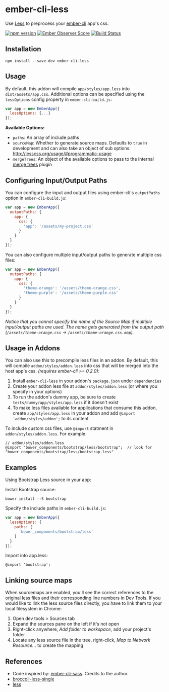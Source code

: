 # ember-cli-less

Use [Less](http://lesscss.org/) to preprocess your [ember-cli](http://www.ember-cli.com/) app's css.

[![npm version](https://badge.fury.io/js/ember-cli-less.svg)](http://badge.fury.io/js/ember-cli-less)
[![Ember Observer Score](http://emberobserver.com/badges/ember-cli-less.svg)](http://emberobserver.com/addons/ember-cli-less)
[![Build Status](https://travis-ci.org/gdub22/ember-cli-less.svg)](https://travis-ci.org/gdub22/ember-cli-less)

## Installation

```
npm install --save-dev ember-cli-less
```

## Usage

By default, this addon will compile `app/styles/app.less` into `dist/assets/app.css`.
Additional options can be specified using the `lessOptions` config property in `ember-cli-build.js`:

```javascript
var app = new EmberApp({
  lessOptions: {...}
});
```

**Available Options:**

- `paths`: An array of include paths
- `sourceMap`: Whether to generate source maps. Defaults to `true` in development and can also
take an object of sub options: http://lesscss.org/usage/#programmatic-usage
- `mergeTrees`: An object of the available options to pass to the internal [merge trees] plugin

## Configuring Input/Output Paths

You can configure the input and output files using ember-cli's `outputPaths` option in `ember-cli-build.js`:

```javascript
var app = new EmberApp({
  outputPaths: {
    app: {
      css: {
        'app': '/assets/my-project.css'
      }
    }
  }
});
```

You can also configure multiple input/output paths to generate multiple css files:

```javascript
var app = new EmberApp({
  outputPaths: {
    app: {
      css: {
        'theme-orange': '/assets/theme-orange.css',
        'theme-purple': '/assets/theme-purple.css'
      }
    }
  }
});
```

*Notice that you cannot specify the name of the Source Map if multiple input/output paths are used.
The name gets generated from the output path (`/assets/theme-orange.css` -> `/assets/theme-orange.css.map`).*

## Usage in Addons

You can also use this to precompile less files in an addon. By default, this
will compile `addon/styles/addon.less` into css that will be merged into the
host app's css. *(requires ember-cli >= 0.2.0)*:

1. Install `ember-cli-less` in your addon's `package.json` under `dependencies`
2. Create your addon less file at `addon/styles/addon.less` (or where you specify in your options)
3. To run the addon's dummy app, be sure to create `tests/dummy/app/styles/app.less` if it doesn't exist
4. To make less files available for applications that consume this addon, create `app/styles/app.less` in your addon and add `@import 'addon/styles/addon';` to its content

To include custom css files, use `@import` statment in `addon/styles/addon.less`. For example:
```less
// addon/styles/addon.less
@import "bower_components/bootstrap/less/bootstrap";  // look for "bower_components/bootstrap/less/bootstrap.less"
```


## Examples

Using Bootstrap Less source in your app:

Install Bootstrap source:
```
bower install --S bootstrap
```

Specify the include paths in `ember-cli-build.js`:

```javascript
var app = new EmberApp({
  lessOptions: {
    paths: [
      'bower_components/bootstrap/less'
    ]
  }
});
```

Import into app.less:

```less
@import 'bootstrap';
```

## Linking source maps

When sourcemaps are enabled, you'll see the correct references to the original less files and their corresponding
line numbers in Dev Tools. If you would like to link the less source files directly, you have to link them to
your local filesystem in Chrome:

1. Open dev tools > Sources tab
2. Expand the sources pane on the left if it's not open
3. Right-click anywhere, _Add folder to workspace_, add your project's folder
4. Locate any less source file in the tree, right-click, _Map to Network Resource..._ to create the mapping

## References

- Code inspired by: [ember-cli-sass](https://github.com/aexmachina/ember-cli-sass). Credits to the author.
- [broccoli-less-single](https://github.com/gabrielgrant/broccoli-less-single)
- [less](https://github.com/less/less.js)

[merge trees]: https://github.com/broccolijs/broccoli-merge-trees#options
